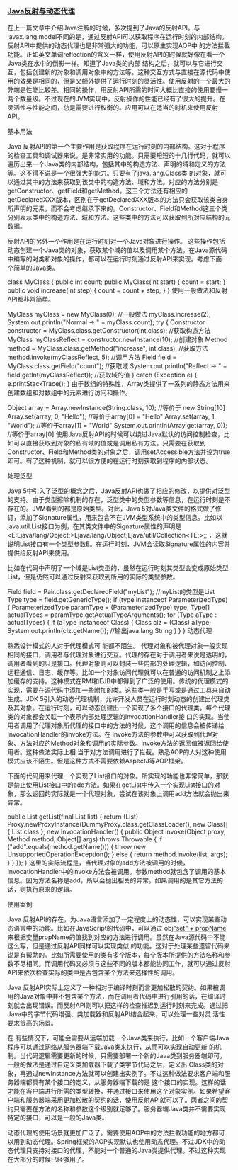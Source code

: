 ### [Java反射与动态代理](http://www.infoq.com/cn/articles/cf-java-reflection-dynamic-proxy)

在上一篇文章中介绍Java注解的时候，多次提到了Java的反射API。与javax.lang.model不同的是，通过反射API可以获取程序在运行时刻的内部结构。反射API中提供的动态代理也是非常强大的功能，可以原生实现AOP中 的方法拦截功能。正如英文单词reflection的含义一样，使用反射API的时候就好像在看一个Java类在水中的倒影一样。知道了Java类的内部 结构之后，就可以与它进行交互，包括创建新的对象和调用对象中的方法等。这种交互方式与直接在源代码中使用的效果是相同的，但是又额外提供了运行时刻的灵活性。使用反射的一个最大的弊端是性能比较差。相同的操作，用反射API所需的时间大概比直接的使用要慢一两个数量级。不过现在的JVM实现中，反射操作的性能已经有了很大的提升。在灵活性与性能之间，总是需要进行权衡的。应用可以在适当的时机来使用反射API。

基本用法

Java 反射API的第一个主要作用是获取程序在运行时刻的内部结构。这对于程序的检查工具和调试器来说，是非常实用的功能。只需要短短的十几行代码，就可以遍历出来一个Java类的内部结构，包括其中的构造方法、声明的域和定义的方法等。这不得不说是一个很强大的能力。只要有了java.lang.Class类 的对象，就可以通过其中的方法来获取到该类中的构造方法、域和方法。对应的方法分别是getConstructor、getField和getMethod。这三个方法还有相应的getDeclaredXXX版本，区别在于getDeclaredXXX版本的方法只会获取该类自身所声明的元素，而不会考虑继承下来的。Constructor、Field和Method这三个类分别表示类中的构造方法、域和方法。这些类中的方法可以获取到所对应结构的元数据。

反射API的另外一个作用是在运行时刻对一个Java对象进行操作。 这些操作包括动态创建一个Java类的对象，获取某个域的值以及调用某个方法。在Java源代码中编写的对类和对象的操作，都可以在运行时刻通过反射API来实现。考虑下面一个简单的Java类。

class MyClass {
    public int count;
    public MyClass(int start) {
        count = start;
    }
    public void increase(int step) {
        count = count + step;
    }
}
使用一般做法和反射API都非常简单。

MyClass myClass = new MyClass(0); //一般做法
myClass.increase(2);
System.out.println("Normal -> " + myClass.count);
try {
    Constructor constructor = MyClass.class.getConstructor(int.class); //获取构造方法
    MyClass myClassReflect = constructor.newInstance(10); //创建对象
    Method method = MyClass.class.getMethod("increase", int.class);  //获取方法
    method.invoke(myClassReflect, 5); //调用方法
    Field field = MyClass.class.getField("count"); //获取域
    System.out.println("Reflect -> " + field.getInt(myClassReflect)); //获取域的值
} catch (Exception e) {
    e.printStackTrace();
}
由于数组的特殊性，Array类提供了一系列的静态方法用来创建数组和对数组中的元素进行访问和操作。

Object array = Array.newInstance(String.class, 10); //等价于 new String[10]
Array.set(array, 0, "Hello");  //等价于array[0] = "Hello"
Array.set(array, 1, "World");  //等价于array[1] = "World"
System.out.println(Array.get(array, 0));  //等价于array[0]
使用Java反射API的时候可以绕过Java默认的访问控制检查，比如可以直接获取到对象的私有域的值或是调用私有方法。只需要在获取到Constructor、Field和Method类的对象之后，调用setAccessible方法并设为true即可。有了这种机制，就可以很方便的在运行时刻获取到程序的内部状态。

处理泛型

Java 5中引入了泛型的概念之后，Java反射API也做了相应的修改，以提供对泛型的支持。由于类型擦除机制的存在，泛型类中的类型参数等信息，在运行时刻是不存在的。JVM看到的都是原始类型。对此，Java 5对Java类文件的格式做了修订，添加了Signature属性，用来包含不在JVM类型系统中的类型信息。比如以java.util.List接口为例，在其类文件中的Signature属性的声明是<E:Ljava/lang/Object;>Ljava/lang/Object;Ljava/util/Collection<TE;>;; ，这就说明List接口有一个类型参数E。在运行时刻，JVM会读取Signature属性的内容并提供给反射API来使用。

比如在代码中声明了一个域是List<String>类型的，虽然在运行时刻其类型会变成原始类型List，但是仍然可以通过反射来获取到所用的实际的类型参数。

Field field = Pair.class.getDeclaredField("myList"); //myList的类型是List
Type type = field.getGenericType();
if (type instanceof ParameterizedType) {
    ParameterizedType paramType = (ParameterizedType) type;
    Type[] actualTypes = paramType.getActualTypeArguments();
    for (Type aType : actualTypes) {
        if (aType instanceof Class) {
            Class clz = (Class) aType;
            System.out.println(clz.getName()); //输出java.lang.String
        }
    }
}
动态代理

熟悉设计模式的人对于代理模式可 能都不陌生。 代理对象和被代理对象一般实现相同的接口，调用者与代理对象进行交互。代理的存在对于调用者来说是透明的，调用者看到的只是接口。代理对象则可以封装一些内部的处理逻辑，如访问控制、远程通信、日志、缓存等。比如一个对象访问代理就可以在普通的访问机制之上添加缓存的支持。这种模式在RMI和EJB中都得到了广泛的使用。传统的代理模式的实现，需要在源代码中添加一些附加的类。这些类一般是手写或是通过工具来自动生成。JDK 5引入的动态代理机制，允许开发人员在运行时刻动态的创建出代理类及其对象。在运行时刻，可以动态创建出一个实现了多个接口的代理类。每个代理类的对象都会关联一个表示内部处理逻辑的InvocationHandler接 口的实现。当使用者调用了代理对象所代理的接口中的方法的时候，这个调用的信息会被传递给InvocationHandler的invoke方法。在 invoke方法的参数中可以获取到代理对象、方法对应的Method对象和调用的实际参数。invoke方法的返回值被返回给使用者。这种做法实际上相 当于对方法调用进行了拦截。熟悉AOP的人对这种使用模式应该不陌生。但是这种方式不需要依赖AspectJ等AOP框架。

下面的代码用来代理一个实现了List接口的对象。所实现的功能也非常简单，那就是禁止使用List接口中的add方法。如果在getList中传入一个实现List接口的对象，那么返回的实际就是一个代理对象，尝试在该对象上调用add方法就会抛出来异常。

public List getList(final List list) {
    return (List) Proxy.newProxyInstance(DummyProxy.class.getClassLoader(), new Class[] { List.class },
        new InvocationHandler() {
            public Object invoke(Object proxy, Method method, Object[] args) throws Throwable {
                if ("add".equals(method.getName())) {
                    throw new UnsupportedOperationException();
                }
                else {
                    return method.invoke(list, args);
                }
            }
        });
 }
这里的实际流程是，当代理对象的add方法被调用的时候，InvocationHandler中的invoke方法会被调用。参数method就包含了调用的基本信息。因为方法名称是add，所以会抛出相关的异常。如果调用的是其它方法的话，则执行原来的逻辑。

使用案例

Java 反射API的存在，为Java语言添加了一定程度上的动态性，可以实现某些动态语言中的功能。比如在JavaScript的代码中，可以通过 obj["set" + propName]()来根据变量propName的值找到对应的方法进行调用。虽然在Java源代码中不能这么写，但是通过反射API同样可以实现类似 的功能。这对于处理某些遗留代码来说是有帮助的。比如所需要使用的类有多个版本，每个版本所提供的方法名称和参数不尽相同。而调用代码又必须与这些不同的版本都能协同工作，就可以通过反射API来依次检查实际的类中是否包含某个方法来选择性的调用。

Java 反射API实际上定义了一种相对于编译时刻而言更加松散的契约。如果被调用的Java对象中并不包含某个方法，而在调用者代码中进行引用的话，在编译时刻就会出现错误。而反射API则可以把这样的检查推迟到运行时刻来完成。通过把Java中的字节代码增强、类加载器和反射API结合起来，可以处理一些对灵 活性要求很高的场景。

在 有些情况下，可能会需要从远端加载一个Java类来执行。比如一个客户端Java程序可以通过网络从服务器端下载Java类来执行，从而可以实现自动更新 的机制。当代码逻辑需要更新的时候，只需要部署一个新的Java类到服务器端即可。一般的做法是通过自定义类加载器下载了类字节代码之后，定义出 Class类的对象，再通过newInstance方法就可以创建出实例了。不过这种做法要求客户端和服务器端都具有某个接口的定义，从服务器端下载的是 这个接口的实现。这样的话才能在客户端进行所需的类型转换，并通过接口来使用这个对象实例。如果希望客户端和服务器端采用更加松散的契约的话，使用反射API就可以了。两者之间的契约只需要在方法的名称和参数这个级别就足够了。服务器端Java类并不需要实现特定的接口，可以是一般的Java类。

动态代理的使用场景就更加广泛了。需要使用AOP中的方法拦截功能的地方都可以用到动态代理。Spring框架的AOP实现默认也使用动态代理。不过JDK中的动态代理只支持对接口的代理，不能对一个普通的Java类提供代理。不过这种实现在大部分的时候已经够用了。